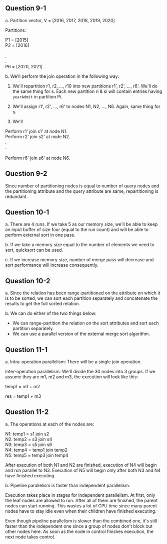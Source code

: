 ## Question 9-1

a. Partition vector, V = [2016, 2017, 2018, 2019, 2020]

Partitions:

P1 = [2015]  
P2 = [2016]  
.  
.  
.  
P6 = [2020, 2021]

b. We'll perform the join operation in the following way:

1. We'll repartition r1, r2, ..., r10 into new partitions r1', r2', ..., r6'. We'll do the same thing for s. Each new partition ri & si will contain entries having `yearAdmit` in partition Pi.

2. We'll assign r1', r2', ..., r6' to nodes N1, N2, ..., N6. Again, same thing for s.

3. We'll

Perform r1' join s1' at node N1.  
 Perform r2' join s2' at node N2.  
 .  
 .  
 .  
 Perform r6' join s6' at node N6.

## Question 9-2

Since number of partitioning nodes is equal to number of query nodes and the partitioning attribute and the query attribute are same, repartitioning is redundant.

## Question 10-1

a. There are 4 runs. If we take 5 as our memory size, we'll be able to keep an input buffer of size four (equal to the run count) and will be able to perform external sort in one pass.

b. If we take a memory size equal to the number of elements we need to sort, quicksort can be used.

c. If we increase memory size, number of merge pass will decrease and sort performance will increase consequently.

## Question 10-2

a. Since the relation has been range-partitioned on the attribute on which it is to be sorted, we can sort each partition separately and concatenate the results to get the full sorted relation.

b. We can do either of the two things below:

- We can range-partition the relation on the sort attributes and sort each partition separately.
- We can use a parallel version of the external merge sort algorithm.

## Question 11-1

a. Intra-operation parallelism: There will be a single join operation.

Inter-operation parallelism: We'll divide the 30 nodes into 3 groups. If we assume they are m1, m2 and m3, the execution will look like this:

temp1 = m1 + m2

res = temp1 + m3

## Question 11-2

a. The operations at each of the nodes are:

N1: temp1 = s1 join s2  
N2: temp2 = s3 join s4  
N3: temp3 = s5 join s6  
N4: temp4 = temp1 join temp2  
N5: temp5 = temp3 join temp4

After execution of both N1 and N2 are finished, execution of N4 will begin and run parallel to N3. Execution of N5 will begin only after both N3 and N4 have finished executing.

b. Pipeline parallelism is faster than independent parallelism.

Execution takes place in stages for independent parallelism. At first, only the leaf nodes are allowed to run. After all of them are finished, the parent nodes can start running. This wastes a lot of CPU time since many parent nodes have to stay idle even when their children have finished executing.

Even though pipeline parallelism is slower than the combined one, it's still faster than the independent one since a group of nodes don't block out other nodes here. As soon as the node in control finishes execution, the next node takes control.
